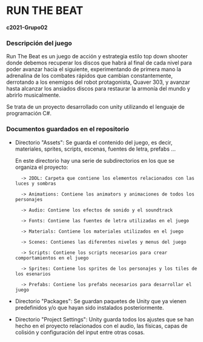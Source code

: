# RUN THE BEAT
**c2021-Grupo02**

### Descripción del juego
Run The Beat es un juego de acción y estrategia estilo top down shooter donde debemos recuperar los discos que habrá al final de cada nivel para poder avanzar hacia el siguiente, experimentando de primera mano la adrenalina de los  combates rápidos que cambian constantemente, derrotando a los enemigos del robot protagonista, Quaver 303, y avanzar hasta alcanzar los ansiados discos para restaurar la armonía del mundo y abrirlo musicalmente.

Se trata de un proyecto desarrollado con unity utilizando el lenguaje de programación C#.

### Documentos guardados en el repositorio

- Directorio "Assets": Se guarda el contenido del juego, es decir, materiales, sprites, scripts, escenas, fuentes de letra, prefabs ...

   En este directorio hay una serie de subdirectorios en los que se organiza el proyecto:
    
        -> 2DDL: Carpeta que contiene los elementos relacionados con las luces y sombras
        
        -> Animations: Contiene los animators y animaciones de todos los personajes
        
        -> Audio: Contiene los efectos de sonido y el soundtrack
        
        -> Fonts: Contiene las fuentes de letra utilizadas en el juego
        
        -> Materials: Contiene los materiales utilizados en el juego
        
        -> Scenes: Contienes las diferentes niveles y menus del juego
        
        -> Scripts: Contiene los scripts necesarios para crear comportamientos en el juego 
        
        -> Sprites: Contiene los sprites de los personajes y los tiles de los esenarios
        
        -> Prefabs: Contiene los prefabs necesarios para desarrollar el juego 
        

- Directorio "Packages": Se guardan paquetes de Unity que ya vienen predefinidos y/o que hayan sido instalados posteriormente.

- Directorio "Project Settings": Unity guarda todos los ajustes que se han hecho en el proyecto relacionados con el audio, las físicas, capas de colisión y configuración del input entre otras cosas.
